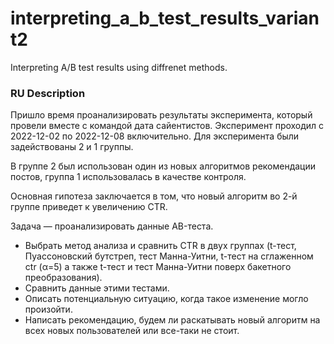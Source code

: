 # interpreting_a_b_test_results_variant2

Interpreting A/B test results using diffrenet methods.

### RU Description

Пришло время проанализировать результаты эксперимента, который  провели вместе с командой дата сайентистов. Эксперимент проходил с 2022-12-02 по 2022-12-08 включительно. Для эксперимента были задействованы 2 и 1 группы. 

В группе 2 был использован один из новых алгоритмов рекомендации постов, группа 1 использовалась в качестве контроля. 

Основная гипотеза заключается в том, что новый алгоритм во 2-й группе приведет к увеличению CTR. 

Задача — проанализировать данные АB-теста. 

 - Выбрать метод анализа и сравнить CTR в двух группах (t-тест, Пуассоновский бутстреп, тест Манна-Уитни, t-тест на сглаженном ctr (α=5) а также t-тест и тест Манна-Уитни поверх бакетного преобразования).
 - Сравнить данные этими тестами.
 - Описать потенциальную ситуацию, когда такое изменение могло произойти.
 - Написать рекомендацию, будем ли  раскатывать новый алгоритм на всех новых пользователей или все-таки не стоит.
